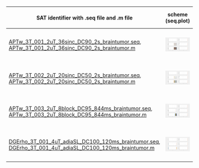 | SAT identifier with .seq file   and .m file                                                                   |            scheme  (seq.plot)                         |  Description              |  Publication                                                                  | Approved by Authors|
|------------------                                                                                             |:-------------------:                                  |-------------:             |--------------                                                                 |--------------------|
| [APTw_3T_001_2uT_36sinc_DC90_2s_braintumor.seq](APTw_3T_001_2uT_36sinc_DC90_2s_braintumor.seq),<br>[APTw_3T_001_2uT_36sinc_DC90_2s_braintumor.m](APTw_3T_001_2uT_36sinc_DC90_2s_braintumor.m)     | <img src="APTw_3T_001_2uT_36sinc_DC90_2s_braintumor.png" width="300"/>     | APTw, B1cwpe = 2 µT, Tsat = 1.975 s, DCsat = 90     | | 
| [APTw_3T_002_2uT_20sinc_DC50_2s_braintumor.seq](APTw_3T_002_2uT_20sinc_DC50_2s_braintumor.seq),<br>[APTw_3T_002_2uT_20sinc_DC50_2s_braintumor.m](APTw_3T_002_2uT_20sinc_DC50_2s_braintumor.m) | <img src="APTw_3T_002_2uT_20sinc_DC50_2s_braintumor.png" width="300"/>    | APTw, B1cwpe = 2 µT, Tsat = 1.95 s, DCsat = 50       |  | |
| [APTw_3T_003_2uT_8block_DC95_844ms_braintumor.seq](APTw_3T_003_2uT_8block_DC95_844ms_braintumor.seq),<br>[APTw_3T_003_2uT_8block_DC95_844ms_braintumor.m](APTw_3T_003_2uT_8block_DC95_844ms_braintumor.m)                 | <img src="APTw_3T_003_2uT_8block_DC95_844ms_braintumor.png" width="300"/>        | APTw, B1cwpe = 2 µT, Tsat = 0.844 s, DCsat = 95   | | |
| [DGErho_3T_001_4uT_adiaSL_DC100_120ms_braintumor.seq](DGErho_3T_001_4uT_adiaSL_DC100_120ms_braintumor.seq),<br>[DGErho_3T_001_4uT_adiaSL_DC100_120ms_braintumor.m](DGErho_3T_001_4uT_adiaSL_DC100_120ms_braintumor.m)         | <img src="DGErho_3T_001_4uT_adiaSL_DC100_120ms_braintumor.png" width="300"/>      | SLExp, APTw, B1cwpe = 2 µT, Tsat = 0.12 s    | [Herz et al 2019](https://doi.org/10.1002/mrm.27857)| approved |

